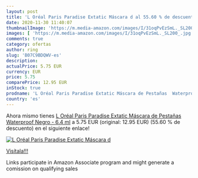 ```yaml
---
layout: post
title: 'L Oréal Paris Paradise Extatic Máscara d al 55.60 % de descuento'
date: 2020-11-30 11:40:07
thumbnailImage: 'https://m.media-amazon.com/images/I/31oqPvEzSmL._SL200_.jpg'
images: [ 'https://m.media-amazon.com/images/I/31oqPvEzSmL._SL200_.jpg' ]
comments: true
category: ofertas
author: ring
slug: 'B07C9BDQWV-es'
description:
actualPrice: 5.75 EUR
currency: EUR
price: 5.75
comparePrice: 12.95 EUR
inStock: true
prodname: 'L Oréal Paris Paradise Extatic Máscara de Pestañas  Waterproof  Negro - 6.4 ml'
country: 'es'
---
```


Ahora mismo tienes [L Oréal Paris Paradise Extatic Máscara de Pestañas  Waterproof  Negro - 6.4 ml](https://www.amazon.es/dp/B07C9BDQWV/?tag=tolees-21) a 5.75 EUR (original: 12.95 EUR) (55.60 %  de descuento) en el siguiente enlace!

[![L Oréal Paris Paradise Extatic Máscara d](https://m.media-amazon.com/images/I/31oqPvEzSmL._SL200_.jpg)](https://www.amazon.es/dp/B07C9BDQWV/?tag=tolees-21)

[Visítala!!!](https://www.amazon.es/dp/B07C9BDQWV/?tag=tolees-21)

Links participate in Amazon Associate program and might generate a comission on qualifying sales
